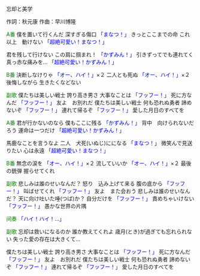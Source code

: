 忘却と美学

作詞：秋元康
作曲：早川博隆

<font color=green>A番</font>
僕を置いて行くんだ
深すぎる傷口 <font color=blue>「まなつ！」</font> 
きっとここまでの命
これ以上　動けない <font color=blue>「超絶可愛い！まなつ！」</font> 

君を残して行けない
この肩に掴まれ！ <font color=blue>「かずみん！」</font> 
引きずってでも連れてく
真っ赤な痛みを… <font color=blue>「超絶可愛い！かずみん！」</font> 

<font color=green>B番</font>
決断しなけりゃ <font color=blue>「オー、ハイ！」</font>×２ 
二人とも死ぬ <font color=blue>「オー、ハイ！」</font>×２ 
後悔しながら
生きたくなどない

<font color=green>副歌</font>
僕たちは美しい戦士
誇り高き男さ
大事なことは <font color=blue>「フッフー！」</font> 
死に方なんだ <font color=blue>「フッフー！」</font> 
友よ　お別れだ
僕たちは美しい戦士
何も恐れぬ勇者
諦めないぞ <font color=blue>「フッフー！」</font> 
連れて帰るぞ <font color=blue>「フッフー！」</font> 
愛した月日のすべてを

<font color=green>A番</font>
君が行かないのなら
僕もここに残る <font color=blue>「かずみん！」</font> 
背中　向けられないだろう
運命は一つだけ <font color=blue>「超絶可愛い！かずみん！」</font> 

馬鹿なことを言うなよ
二人　犬死(いぬじ)にになる <font color=blue>「まなつ！」</font> 
微笑んで見送りたい
心は永遠 <font color=blue>「超絶可愛い！まなつ！」</font> 

<font color=green>B番</font>
無念の涙を <font color=blue>「オー、ハイ！」</font>×２ 
流していいか <font color=blue>「オー、ハイ！」</font>×２ 
最後の銃弾
握らせてくれ

<font color=green>副歌</font>
悲しみは誰のせいなんだ？
怒り　込み上げて来る
腹の底から <font color=blue>「フッフー！」</font> 
叫ばせてくれ <font color=blue>「フッフー！」</font> 
友よ　また会おう
悲しみは誰のせいなんだ？
天に向け吐いた唾(つば)か？
自分だけを <font color=blue>「フッフー！」</font> 
責めちゃいけない <font color=blue>「フッフー！」</font> 
愚かな世界の片隅

<font color=green>间奏</font>
<font color=blue>「ハイ！ハイ！…」</font> 

<font color=green>副歌</font>
忘却は救いになるのか
誰か教えてくれよ
歳月(とき)が過ぎても忘れられない
失った愛の存在は大きくて…

僕たちは美しい戦士
誇り高き男さ
大事なことは <font color=blue>「フッフー！」</font> 
死に方なんだ <font color=blue>「フッフー！」</font> 
友よ　お別れだ
僕たちは美しい戦士
何も恐れぬ勇者
諦めないぞ <font color=blue>「フッフー！」</font> 
連れて帰るぞ <font color=blue>「フッフー！」</font> 
愛した月日のすべてを
